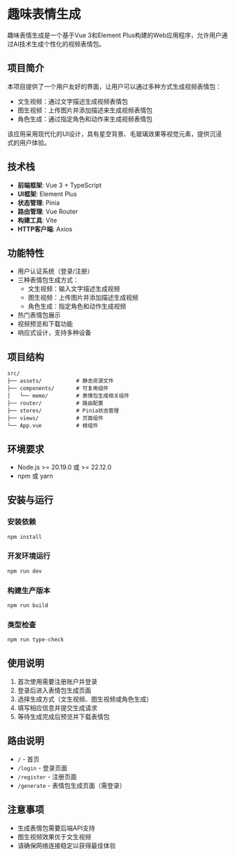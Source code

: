 # 趣味表情生成

趣味表情生成是一个基于Vue 3和Element Plus构建的Web应用程序，允许用户通过AI技术生成个性化的视频表情包。

## 项目简介

本项目提供了一个用户友好的界面，让用户可以通过多种方式生成视频表情包：
- 文生视频：通过文字描述生成视频表情包
- 图生视频：上传图片并添加描述来生成视频表情包
- 角色生成：通过指定角色和动作来生成视频表情包

该应用采用现代化的UI设计，具有星空背景、毛玻璃效果等视觉元素，提供沉浸式的用户体验。

## 技术栈

- **前端框架**: Vue 3 + TypeScript
- **UI框架**: Element Plus
- **状态管理**: Pinia
- **路由管理**: Vue Router
- **构建工具**: Vite
- **HTTP客户端**: Axios

## 功能特性

- 用户认证系统（登录/注册）
- 三种表情包生成方式：
  - 文生视频：输入文字描述生成视频
  - 图生视频：上传图片并添加描述生成视频
  - 角色生成：指定角色和动作生成视频
- 热门表情包展示
- 视频预览和下载功能
- 响应式设计，支持多种设备

## 项目结构

```
src/
├── assets/           # 静态资源文件
├── components/       # 可复用组件
│   └── meme/         # 表情包生成相关组件
├── router/           # 路由配置
├── stores/           # Pinia状态管理
├── views/            # 页面组件
└── App.vue           # 根组件
```

## 环境要求

- Node.js >= 20.19.0 或 >= 22.12.0
- npm 或 yarn

## 安装与运行

### 安装依赖

```bash
npm install
```

### 开发环境运行

```bash
npm run dev
```

### 构建生产版本

```bash
npm run build
```

### 类型检查

```bash
npm run type-check
```

## 使用说明

1. 首次使用需要注册账户并登录
2. 登录后进入表情包生成页面
3. 选择生成方式（文生视频、图生视频或角色生成）
4. 填写相应信息并提交生成请求
5. 等待生成完成后预览并下载表情包

## 路由说明

- `/` - 首页
- `/login` - 登录页面
- `/register` - 注册页面
- `/generate` - 表情包生成页面（需登录）

## 注意事项

- 生成表情包需要后端API支持
- 图生视频效果优于文生视频
- 请确保网络连接稳定以获得最佳体验